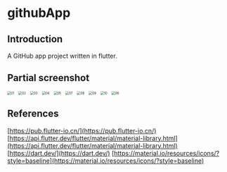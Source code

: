 # githubApp

## Introduction

A GitHub app project written in flutter.

## Partial screenshot

<div style="overflow: hidden;" >
  <img src="http://assets.jweboy.com/github-app-01.png" alt="01" style="zoom:50%;float:left;margin-right: 20px;" />
<img src="http://assets.jweboy.com/github-app-02.png" alt="02" style="zoom:50%;float:left;margin-right: 20px;" />
<img src="http://assets.jweboy.com/github-app-03.png" alt="03" style="zoom: 50%;float:left;margin-right: 20px;" />
<img src="http://assets.jweboy.com/github-app-04.png" alt="04" style="zoom:50%;float:left;margin-right: 20px;" />
<img src="http://assets.jweboy.com/github-app-05.png" alt="05" style="zoom:50%;float:left;margin-right: 20px;" />
<img src="http://assets.jweboy.com/github-app-06.png" alt="06" style="zoom:50%;" />
<img src="http://assets.jweboy.com/github-app-07.png" alt="07" style="zoom:50%;float:left;margin-right: 20px;" />
<img src="http://assets.jweboy.com/github-app-08.png" alt="08" style="zoom:50%;float:left;margin-right: 20px;" />
<img src="http://assets.jweboy.com/github-app-09.png" alt="09" style="zoom:50%;float:left;margin-right: 20px;" />
<img src="http://assets.jweboy.com/github-app-10.png" alt="10" style="zoom:50%;float:left;margin-right: 20px;" />
</div>

## References

[https://pub.flutter-io.cn/](https://pub.flutter-io.cn/)
[https://api.flutter.dev/flutter/material/material-library.html](https://api.flutter.dev/flutter/material/material-library.html)
[https://dart.dev/](https://dart.dev/)
[https://material.io/resources/icons/?style=baseline](https://material.io/resources/icons/?style=baseline)